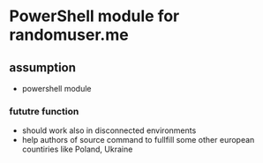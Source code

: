 # PowerShell module for randomuser.me 

## assumption 
- powershell module 

### fututre function 
- should work also in disconnected environments
- help authors of source command to fullfill some other european countiries like Poland, Ukraine 

